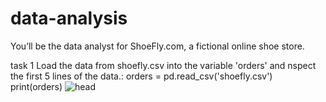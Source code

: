 # data-analysis

You’ll be the data analyst for ShoeFly.com, a fictional online shoe store.

task 1
Load the data from shoefly.csv into the variable 'orders' and nspect the first 5 lines of the data.:
orders = pd.read_csv('shoefly.csv')
print(orders)
![head](https://github.com/Kyra-124/data-analysis/assets/98788777/892dcccd-fcd6-4a81-9cb5-06e3a5ae50f2) 

